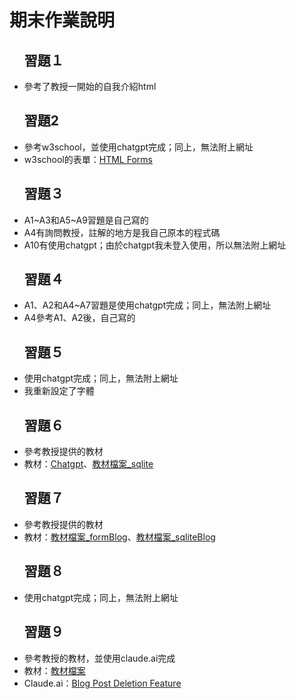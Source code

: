 <!DOCTYPE html>
<html>
<body>
<h1>期末作業說明</h1>
<ul>
<h2>習題１</h2>
<li>參考了教授一開始的自我介紹html</li>
</ul>

<ul>
<h2>習題2</h2>
<li>參考w3school，並使用chatgpt完成；同上，無法附上網址</li>
<li>w3school的表單：<a href="https://www.w3schools.com/html/html_forms.asp">HTML Forms</a></li>
</ul>

<ul>
<h2>習題３</h2>
<li>A1~A3和A5~A9習題是自己寫的</li>
<li>A4有詢問教授，註解的地方是我自己原本的程式碼</li>
<li>A10有使用chatgpt；由於chatgpt我未登入使用，所以無法附上網址</li>
</ul>

<ul>
<h2>習題４</h2>
<li>A1、A2和A4~A7習題是使用chatgpt完成；同上，無法附上網址</li>
<li>A4參考A1、A2後，自己寫的</li>
</ul>

<ul>
<h2>習題５</h2>
<li>使用chatgpt完成；同上，無法附上網址</li>
<li>我重新設定了字體</li>
</ul>

<ul>
<h2>習題６</h2>
<li>參考教授提供的教材</li>
<li>教材：<a href="https://chatgpt.com/share/67f88045-3e6c-8012-8c26-ed74caab5d09">Chatgpt</a>、<a href="https://github.com/ccc113b/html2server/tree/master/02-%E5%BE%8C%E7%AB%AFserver/js/deno/04-sqlite/01-sqliteHello">教材檔案_sqlite</a></li>
</ul>

<ul>
<h2>習題７</h2>
<li>參考教授提供的教材</li>
<li>教材：<a href="https://github.com/ccc113b/html2server/tree/master/02-%E5%BE%8C%E7%AB%AFserver/js/deno/03-formBlog/blog/%E5%8A%A0%E4%B8%8A%E6%99%82%E9%96%93">教材檔案_formBlog</a>、<a href="https://github.com/ccc113b/html2server/tree/master/02-%E5%BE%8C%E7%AB%AFserver/js/deno/04-sqlite/04-blog">教材檔案_sqliteBlog</a></li>
</ul>

<ul>
<h2>習題８
</h2>
<li>使用chatgpt完成；同上，無法附上網址</li>
</ul>

<ul>
<h2>習題９
</h2>
<li>參考教授的教材，並使用claude.ai完成</li>
<li>教材：<a href="https://github.com/ccc113b/html2server/tree/master/02-%E5%BE%8C%E7%AB%AFserver/py/fastapi/04-session/02-blogSignup">教材檔案</a></li>
<li>Claude.ai：<a href="https://claude.ai/share/6f2b816b-a48c-4ddf-85ed-429110df3a24">Blog Post Deletion Feature</a></li>
</ul>
</body>
</html>